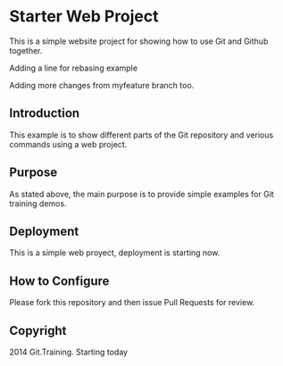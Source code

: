 # Starter Web Project

This is a simple website project for showing how to use Git and Github together.

Adding a line for rebasing example

Adding more changes from myfeature branch too.

## Introduction

This example is to show different parts of the Git repository and verious commands using a web project.

## Purpose

As stated above, the main purpose is to provide simple examples for Git training demos.

## Deployment

This is a simple web proyect, deployment is starting now.

## How to Configure

Please fork this repository and then issue Pull Requests for review.

## Copyright

2014 Git.Training.
Starting today

